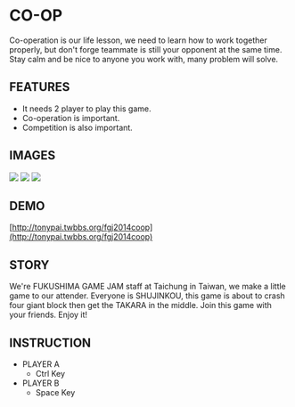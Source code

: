 # CO-OP

Co-operation is our life lesson, we need to learn how to work together properly, but don't forge teammate is still your opponent at the same time. Stay calm and be nice to anyone you work with, many problem will solve.


FEATURES
----

  * It needs 2 player to play this game.
  * Co-operation is important.
  * Competition is also important.


IMAGES
---

![](http://i.imgur.com/wHcSzti.png)
![](http://i.imgur.com/Pmgi1UY.png)
![](http://i.imgur.com/hVK3npU.png)


DEMO
----

[http://tonypai.twbbs.org/fgj2014coop](http://tonypai.twbbs.org/fgj2014coop)


STORY
----

We're FUKUSHIMA GAME JAM staff at Taichung in Taiwan, we make a little game to our attender. Everyone is  SHUJINKOU, this game is about to crash four giant block then get the TAKARA in the middle. Join this game with your friends. Enjoy it!


INSTRUCTION
----

* PLAYER A
  * Ctrl Key
* PLAYER B
  * Space Key
